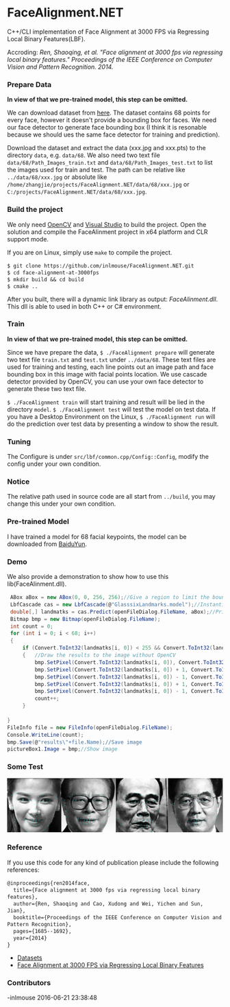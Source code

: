 FaceAlignment.NET
=========================

C++/CLI implementation of Face Alignment at 3000 FPS via Regressing Local Binary Features(LBF). 

Accroding: *Ren, Shaoqing, et al. "Face alignment at 3000 fps via regressing local binary features." Proceedings of the IEEE Conference on Computer Vision and Pattern Recognition. 2014.*

### Prepare Data
**In view of that we pre-trained model, this step can be omitted.**

We can download dataset from [here](dataset). The dataset contains 68 points for every face, however it doesn't provide a bounding box for faces. We need our face detector to generate face bounding box (I think it is resonable because we should ues the same face detector for training and prediction).

Download the dataset and extract the data (xxx.jpg and xxx.pts) to the directory `data`, e.g. `data/68`. We also need two text file `data/68/Path_Images_train.txt` and `data/68/Path_Images_test.txt` to list the images used for train and test. The path can be relative like `../data/68/xxx.jpg` or absolute like `/home/zhangjie/projects/FaceAlignment.NET/data/68/xxx.jpg` or `C:/projects/FaceAlignment.NET/data/68/xxx.jpg`.

### Build the project

We only need [OpenCV][opencv] and [Visual Studio][vs] to build the project. Open the solution and compile the FaceAlinment project in x64 platform and CLR support mode.

If you are on Linux, simply use `make` to compile the project. 
```
$ git clone https://github.com/inlmouse/FaceAlignment.NET.git
$ cd face-alignment-at-3000fps
$ mkdir build && cd build
$ cmake ..
```

After you built, there will a dynamic link library as output: *FaceAlinment.dll*. This dll is able to used in both C++ or C# environment.

### Train
**In view of that we pre-trained model, this step can be omitted.**

Since we have prepare the data, `$ ./FaceAlignment prepare` will generate two text file `train.txt` and `test.txt` under `../data/68`. These text files are used for training and testing, each line points out an image path and face bounding box in this image with facial points location. We use cascade detector provided by OpenCV, you can use your own face detector to generate these two text file.

`$ ./FaceAlignment train` will start training and result will be lied in the directory `model`. `$ ./FaceAlignment test` will test the model on test data. If you have a Desktop Environment on the Linux, `$ ./FaceAlignment run` will do the prediction over test data by presenting a window to show the result.

### Tuning

The Configure is under `src/lbf/common.cpp/Config::Config`, modify the config under your own condition.

### Notice

The relative path used in source code are all start from `../build`, you may change this under your own condition.

### Pre-trained Model

I have trained a model for 68 facial keypoints, the model can be downloaded from [BaiduYun](http://pan.baidu.com/s/1kUXBsA7).

### Demo

We also provide a demonstration to show how to use this lib(FaceAlinment.dll). 
```cs
 ABox aBox = new ABox(0, 0, 256, 256);//Give a region to limit the boundary of the image
 LbfCascade cas = new LbfCascade(@"GlasssixLandmarks.model");//Instantiate the processor and load the pre-trained model
 double[,] landmatks = cas.Predict(openFileDialog.FileName, aBox);//Pridect landmarks
 Bitmap bmp = new Bitmap(openFileDialog.FileName);
 int count = 0;
 for (int i = 0; i < 68; i++)
 {
     if (Convert.ToInt32(landmatks[i, 0]) < 255 && Convert.ToInt32(landmatks[i, 0]) > 1 && Convert.ToInt32(landmatks[i, 1]) < 255 && Convert.ToInt32(landmatks[i, 1])>1)
     {   //Draw the results to the image without OpenCV
         bmp.SetPixel(Convert.ToInt32(landmatks[i, 0]), Convert.ToInt32(landmatks[i, 1]), Color.Aqua);
         bmp.SetPixel(Convert.ToInt32(landmatks[i, 0]) + 1, Convert.ToInt32(landmatks[i, 1]) + 1, Color.Aqua);
         bmp.SetPixel(Convert.ToInt32(landmatks[i, 0]) - 1, Convert.ToInt32(landmatks[i, 1]) - 1, Color.Aqua);
         bmp.SetPixel(Convert.ToInt32(landmatks[i, 0]) + 1, Convert.ToInt32(landmatks[i, 1]) - 1, Color.Aqua);
         bmp.SetPixel(Convert.ToInt32(landmatks[i, 0]) - 1, Convert.ToInt32(landmatks[i, 1]) + 1, Color.Aqua);
         count++;
     }

}
FileInfo file = new FileInfo(openFileDialog.FileName);
Console.WriteLine(count);
bmp.Save(@"results\"+file.Name);//Save image
pictureBox1.Image = bmp;//Show image
```

### Some Test

![some_results](alignmentvs2013project/Demo/bin/Debug/results/good.jpg)

### Reference
If you use this code for any kind of publication please include the following references:
```
@inproceedings{ren2014face,
  title={Face alignment at 3000 fps via regressing local binary features},
  author={Ren, Shaoqing and Cao, Xudong and Wei, Yichen and Sun, Jian},
  booktitle={Proceedings of the IEEE Conference on Computer Vision and Pattern Recognition},
  pages={1685--1692},
  year={2014}
}
```
- [Datasets][dataset]
- [Face Alignment at 3000 FPS via Regressing Local Binary Features](http://research.microsoft.com/en-US/people/yichenw/cvpr14_facealignment.pdf)

[dataset]: http://ibug.doc.ic.ac.uk/resources/facial-point-annotations
[opencv]: http://opencv.org/
[cmake]: http://www.cmake.org/
[vs]: https://www.visualstudio.com/

### Contributors

-inlmouse 2016-06-21 23:38:48